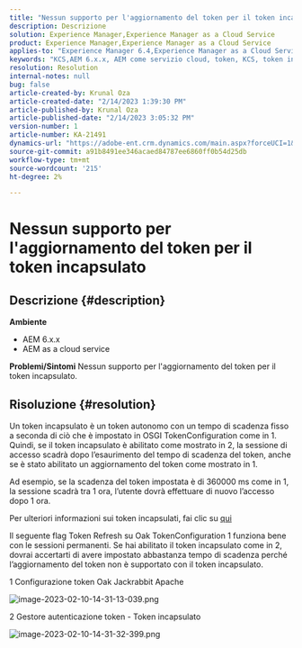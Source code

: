 ```yaml
---
title: "Nessun supporto per l'aggiornamento del token per il token incapsulato"
description: Descrizione
solution: Experience Manager,Experience Manager as a Cloud Service
product: Experience Manager,Experience Manager as a Cloud Service
applies-to: "Experience Manager 6.4,Experience Manager as a Cloud Service,Experience Manager 6.5"
keywords: "KCS,AEM 6.x.x, AEM come servizio cloud, token, KCS, token incapsulato"
resolution: Resolution
internal-notes: null
bug: false
article-created-by: Krunal Oza
article-created-date: "2/14/2023 1:39:30 PM"
article-published-by: Krunal Oza
article-published-date: "2/14/2023 3:05:32 PM"
version-number: 1
article-number: KA-21491
dynamics-url: "https://adobe-ent.crm.dynamics.com/main.aspx?forceUCI=1&pagetype=entityrecord&etn=knowledgearticle&id=6c881cfc-6cac-ed11-aad1-6045bd006793"
source-git-commit: a91b8491ee346acaed84787ee6860ff0b54d25db
workflow-type: tm+mt
source-wordcount: '215'
ht-degree: 2%

---
```


# Nessun supporto per l&#39;aggiornamento del token per il token incapsulato

## Descrizione {#description}

<b>Ambiente</b>
- AEM 6.x.x
- AEM as a cloud service



<b>Problemi/Sintomi</b>
Nessun supporto per l&#39;aggiornamento del token per il token incapsulato.




## Risoluzione {#resolution}


Un token incapsulato è un token autonomo con un tempo di scadenza fisso a seconda di ciò che è impostato in OSGI TokenConfiguration come in 1. Quindi, se il token incapsulato è abilitato come mostrato in 2, la sessione di accesso scadrà dopo l’esaurimento del tempo di scadenza del token, anche se è stato abilitato un aggiornamento del token come mostrato in 1.

Ad esempio, se la scadenza del token impostata è di 360000 ms come in 1, la sessione scadrà tra 1 ora, l’utente dovrà effettuare di nuovo l’accesso dopo 1 ora.

Per ulteriori informazioni sui token incapsulati, fai clic su [qui](https://experienceleague.adobe.com/docs/experience-manager-64/administering/security/encapsulated-token.html?lang=en)

Il seguente flag Token Refresh su Oak TokenConfiguration 1 funziona bene con le sessioni permanenti. Se hai abilitato il token incapsulato come in 2, dovrai accertarti di avere impostato abbastanza tempo di scadenza perché l’aggiornamento del token non è supportato con il token incapsulato.



1 Configurazione token Oak Jackrabbit Apache

![image-2023-02-10-14-31-13-039.png](https://jira.corp.adobe.com/secure/attachment/9633655/image-2023-02-10-14-31-13-039.png)

2 Gestore autenticazione token - Token incapsulato



![image-2023-02-10-14-31-32-399.png](https://jira.corp.adobe.com/secure/attachment/9633654/image-2023-02-10-14-31-32-399.png)


